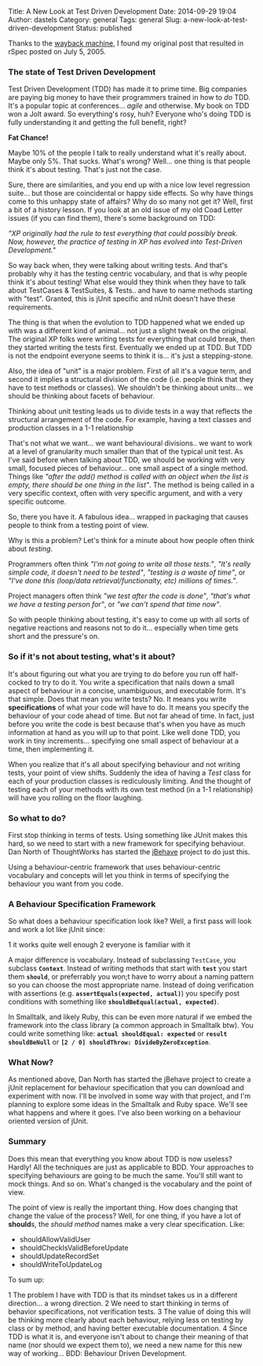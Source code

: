 Title: A New Look at Test Driven Development
Date: 2014-09-29 19:04
Author: dastels
Category: general
Tags: general
Slug: a-new-look-at-test-driven-development
Status: published

Thanks to the [wayback machine](http://archive.org/web/), I found my
original post that resulted in rSpec posted on July 5, 2005.

### The state of Test Driven Development

Test Driven Development (TDD) has made it to prime time. Big companies
are paying big money to have their programmers trained in how to *do*
TDD. It's a popular topic at conferences... *agile* and otherwise. My
book on TDD won a Jolt award. So everything's rosy, huh? Everyone who's
doing TDD is fully understanding it and getting the full benefit, right?

**Fat Chance!**

Maybe 10% of the people I talk to really understand what it's really
about. Maybe only 5%. That sucks. What's wrong? Well... one thing is
that people think it's about testing. That's just not the case.

Sure, there are similarities, and you end up with a nice low level
regression suite... but those are coincidental or happy side effects. So
why have things come to this unhappy state of affairs? Why do so many
not get it? Well, first a bit of a history lesson. If you look at an old
issue of my old Coad Letter</a> issues (if you can find them), there's
some background on TDD:

*"XP originally had the rule to test everything that could possibly
break. Now, however, the practice of testing in XP has evolved into
Test-Driven Development."*

So way back when, they were talking about writing tests. And that's
probably why it has the testing centric vocabulary, and that is why
people think it's about testing! What else would they think when they
have to talk about TestCases & TestSuites, & Tests.. and have to name
methods starting with "test". Granted, this is jUnit specific and nUnit
doesn't have these requirements.

The thing is that when the evolution to TDD happened what we ended up
with was a different kind of animal... not just a slight tweak on the
original. The original XP folks were writing tests for everything that
could break, then they started writing the tests first. Eventually we
ended up at TDD. But TDD is not the endpoint everyone seems to think it
is... it's just a stepping-stone.

Also, the idea of "unit" is a major problem. First of all it's a vague
term, and second it implies a structural division of the code (i.e.
people think that they have to test methods or classes). We shouldn't be
thinking about *units*... we should be thinking about facets of
behaviour.

Thinking about unit testing leads us to divide tests in a way that
reflects the structural arrangement of the code. For example, having a
text classes and production classes in a 1-1 relationship

That's not what we want... we want behavioural divisions.. we want to
work at a level of granularity much smaller than that of the typical
unit test. As I've said before when talking about TDD, we should be
working with very small, focused pieces of behaviour... one small aspect
of a single method. Things like *"after the add() method is called with
an object when the list is empty, there should be one thing in the
list"*. The method is being called in a very specific context, often
with very specific argument, and with a very specific outcome.

So, there you have it. A fabulous idea... wrapped in packaging that
causes people to think from a testing point of view.

Why is this a problem? Let's think for a minute about how people often
think about *testing*.

Programmers often think *"I'm not going to write all those tests."*,
*"It's really simple code, it doesn't need to be tested"*, *"testing is
a waste of time"*, or *"I've done this (loop/data
retrieval/functionalty, etc) millions of times."*.

Project managers often think *"we test after the code is done"*,
*"that's what we have a testing person for"*, or *"we can't spend that
time now"*.

So with people thinking about testing, it's easy to come up with all
sorts of negative reactions and reasons not to do it... especially when
time gets short and the pressure's on.

### So if it's not about testing, what's it about?

It's about figuring out what you are trying to do before you run off
half-cocked to try to do it. You write a specification that nails down a
small aspect of behaviour in a concise, unambiguous, and executable
form. It's that simple. Does that mean you write tests? No. It means you
write **specifications** of what your code will have to do. It means you
specify the behaviour of your code ahead of time. But not far ahead of
time. In fact, just before you write the code is best because that's
when you have as much information at hand as you will up to that point.
Like well done TDD, you work in tiny increments... specifying one small
aspect of behaviour at a time, then implementing it.

When you realize that it's all about specifying behaviour and not
writing tests, your point of view shifts. Suddenly the idea of having a
*Test* class for each of your production classes is rediculously
limiting. And the thought of testing each of your methods with its own
test method (in a 1-1 relationship) will have you rolling on the floor
laughing.

### So what to do?

First stop thinking in terms of tests. Using something like JUnit makes
this hard, so we need to start with a new framework for specifying
behaviour. Dan North of ThoughtWorks has started the
[jBehave](//jbehave.codehaus.org/) project to do just this.

Using a behaviour-centric framework that uses behaviour-centric
vocabulary and concepts will let you think in terms of specifying the
behaviour you want from you code.

### A Behaviour Specification Framework

So what does a behaviour specification look like? Well, a first pass
will look and work a lot like jUnit since:

1 it works quite well enough
2 everyone is familiar with it

A major difference is vocabulary. Instead of subclassing `TestCase`, you
subclass **`Context`**. Instead of writing methods that start with
**`test`** you start them **`should`**, or preferrably you won;t have to
worry about a naming pattern so you can choose the most appropriate
name. Instead of doing verification with assertions (e.g.
**`assertEquals(expected, actual)`**) you specify post conditions with
something like **`shouldBeEqual(actual, expected)`**.

In Smalltalk, and likely Ruby, this can be even more natural if we embed
the framework into the class library (a common approach in Smalltalk
btw). You could write something like: **`actual shouldEqual: expected`**
or **`result shouldBeNull`** or
**`[2 / 0] shouldThrow: DivideByZeroException`**.

### What Now?

As mentioned above, Dan North has started the jBehave project to create
a jUnit replacement for behaviour specification that you can download
and experiment with now. I'll be involved in some way with that project,
and I'm planning to explore some ideas in the Smalltalk and Ruby space.
We'll see what happens and where it goes. I've also been working on a
behaviour oriented version of jUnit.

### Summary

Does this mean that everything you know about TDD is now useless?
Hardly! All the techniques are just as applicable to BDD. Your
approaches to specifying behaviours are going to be much the same.
You'll still want to mock things. And so on. What's changed is the
vocabulary and the point of view.

The point of view is really the important thing. How does changing that
change the value of the process? Well, for one thing, if you have a lot
of **should**s, the *should method* names make a very clear
specification. Like:

-   shouldAllowValidUser
-   shouldCheckIsValidBeforeUpdate
-   shouldUpdateRecordSet
-   shouldWriteToUpdateLog

To sum up:

1 The problem I have with TDD is that its mindset takes us in a
different direction... a wrong direction.
2 We need to start thinking in terms of behavior specifications, not
verification tests.
3 The value of doing this will be thinking more clearly about each
behaviour, relying less on testing by class or by method, and having
better executable documentation.
4 Since TDD is what it is, and everyone isn't about to change their
meaning of that name (nor should we expect them to), we need a new name
for this new way of working... BDD: Behaviour Driven Development.
